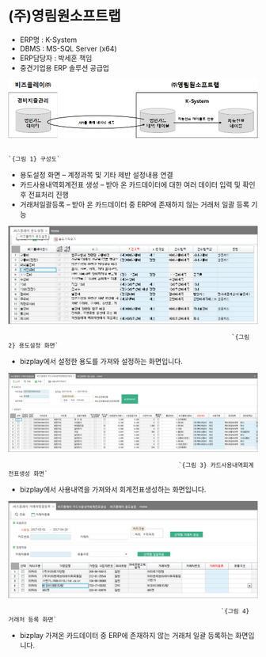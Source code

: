 # \(주\)영림원소프트랩

 - ERP명 : K-System  
 - DBMS : MS-SQL Server \(x64\)  
 - ERP담당자 : 박세훈 책임  
 - 중견기업용 ERP 솔루션 공급업

![](../../../../.gitbook/assets/image%20%28105%29.png)

                                                                            `{그림 1} 구성도`

 - 용도설정 화면 – 계정과목 및 기타 제반 설정내용 연결  
 - 카드사용내역회계전표 생성 – 받아 온 카드데이터에 대한 여러 데이터 입력 및 확인 후 전표처리 진행  
 - 거래처일괄등록 – 받아 온 카드데이터 중 ERP에 존재하지 않는 거래처 일괄 등록 기능

![](../../../../.gitbook/assets/image%20%28221%29.png)

                                                                   `{그림 2} 용도설정 화면`

 - bizplay에서 설정한 용도를 가져와 설정하는 화면입니다.

![](../../../../.gitbook/assets/image%20%28155%29.png)

                                                    `{그림 3} 카드사용내역회계전표생성 화면`

 - bizplay에서 사용내역을 가져와서 회계전표생성하는 화면입니다.

![](../../../../.gitbook/assets/image%20%2880%29.png)

                                                                `{그림 4} 거래처 등록 화면`

 - bizplay 가져온 카드데이터 중 ERP에 존재하지 않는 거래처 일괄 등록하는 화면입니다.

